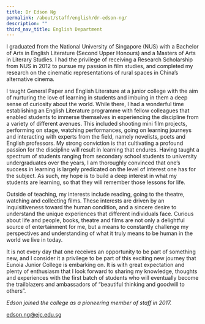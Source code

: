 ```yaml
---
title: Dr Edson Ng
permalink: /about/staff/english/dr-edson-ng/
description: ""
third_nav_title: English Department
---
```



I graduated from the National University of Singapore (NUS) with a Bachelor of Arts in English Literature (Second Upper Honours) and a Masters of Arts in Literary Studies. I had the privilege of receiving a Research Scholarship from NUS in 2012 to pursue my passion in film studies, and completed my research on the cinematic representations of rural spaces in China’s alternative cinema.

I taught General Paper and English Literature at a junior college with the aim of nurturing the love of learning in students and imbuing in them a deep sense of curiosity about the world. While there, I had a wonderful time establishing an English Literature programme with fellow colleagues that enabled students to immerse themselves in experiencing the discipline from a variety of different avenues. This included shooting mini film projects, performing on stage, watching performances, going on learning journeys and interacting with experts from the field, namely novelists, poets and English professors. My strong conviction is that cultivating a profound passion for the discipline will result in learning that endures. Having taught a spectrum of students ranging from secondary school students to university undergraduates over the years, I am thoroughly convinced that one’s success in learning is largely predicated on the level of interest one has for the subject. As such, my hope is to build a deep interest in what my students are learning, so that they will remember those lessons for life.

Outside of teaching, my interests include reading, going to the theatre, watching and collecting films. These interests are driven by an inquisitiveness toward the human condition, and a sincere desire to understand the unique experiences that different individuals face. Curious about life and people, books, theatre and films are not only a delightful source of entertainment for me, but a means to constantly challenge my perspectives and understanding of what it truly means to be human in the world we live in today.

It is not every day that one receives an opportunity to be part of something new, and I consider it a privilege to be part of this exciting new journey that Eunoia Junior College is embarking on. It is with great expectation and plenty of enthusiasm that I look forward to sharing my knowledge, thoughts and experiences with the first batch of students who will eventually become the trailblazers and ambassadors of “beautiful thinking and goodwill to others”.

_Edson joined the college as a pioneering member of staff in 2017._

[edson.ng@ejc.edu.sg](mailto:edson.ng@ejc.edu.sg)